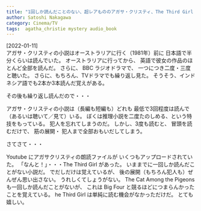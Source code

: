 ```yaml
---
title: "1回しか読んだことのない、超レアもののアガサ・クリスティ、The Third Girl の朗読を聞いている；筋を覚えていないクリスティは嬉しい"
author: Satoshi Nakagawa
category: Cinema/TV
tags:  agatha_christie mystery audio_book
---
```


[2022-01-11]  
 アガサ・クリスティの小説はオーストラリアに行く（1981年）前に
日本語で半分くらいは読んでいた。
オーストラリアに行ってから、
英語で彼女の作品のほとんど全部を読んだ。
さらに、
BBC ラジオドラマで、
一つにつき二度・三度と聴いた。
さらに、もちろん、TVドラマでも繰り返し見た。
そうそう、インドネシア語でも2本か3本読んだ覚えがある。

 その後も繰り返し読んだので・・・

 アガサ・クリスティの小説は（長編も短編も）どれも
最低で3回程度は読んで（あるいは聴いて／見て）いる。
ぼくは推理小説を二度たのしめる、という特技をもっている。
犯人を忘れてしまうのだ。
しかし、3度も読むと、
冒頭を読むだけで、
筋の展開・
犯人まで全部おもいだしてしまう。

 さてさて・・・

 Youtube にアガサクリスティの朗読ファイルが
いくつもアップロードされていた。
「なんと！」・・・The Third Girl があった。
いままでに一回しか読んだことがない小説だ。
でだしだけは覚えているが、
後の展開（もちろん犯人も）ぜんぜん思い出さない。
うれしくてしょうがない。
The Cat Among the Pigeons も一回しか読んだことがないが、
これは Big Four と競るほどにつまらんかったことを覚えている。
he Third Girl は単純に読む機会がなかっただけだ。
とても嬉しい。

